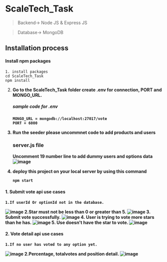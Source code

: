 # ScaleTech_Task

> Backend-> Node JS & Express JS

> Database-> MongoDB

## Installation process
#### Install npm packages
    1. install packages
    cd ScaleTech_Task
    npm install
   
2. <b> Go to the ScaleTech_Task folder create .env for connection, PORT and MONGO_URL.
    
    ##### sample code for .env
    ```env
   MONGO_URL = mongodb://localhost:27017/vote
   PORT = 6000
    ```
3. <b>Run the seeder</b> please uncommnet code to add products and users
     ### server.js file
    Uncomment 19 number line to add dummy users and options data
   ![image](https://user-images.githubusercontent.com/92462707/226911280-4451d266-0483-4172-883a-ae15775d4b1d.png)
    
4. <b>deploy this project</b> on your local server by using this command
    ```bash
    npm start

    
#### 1. Submit vote api use cases 
    
    1.If userId Or optionId not in the database.
![image](https://user-images.githubusercontent.com/92462707/226905140-c2f0b198-99d9-44e7-ac35-6bf6660f5b25.png)
    2.Star must not be less than 0 or greater than 5.
![image](https://user-images.githubusercontent.com/92462707/226905450-d5967980-32eb-4a7e-b72e-78a42bd246ea.png)
    3. Submit vote successfully.
![image](https://user-images.githubusercontent.com/92462707/226905842-f716eadc-1f82-4b82-a5be-0ebe7599aae0.png)
    4. User is trying to vote more stars than he has.
![image](https://user-images.githubusercontent.com/92462707/226906259-6b25594d-e30c-47d9-9e18-5d0c563e251b.png)
    5. Use doesn't have the star to vote.
![image](https://user-images.githubusercontent.com/92462707/226906433-764b8396-8d3e-4e46-a9e6-61348a47f5f1.png)

#### 2. Vote detail api use cases
    
    1.If no user has voted to any option yet.
![image](https://user-images.githubusercontent.com/92462707/226907807-42aef24a-aecb-44b2-bd82-e99d2bde31ac.png)
    2.Percentage, totalvotes and position detail.
![image](https://user-images.githubusercontent.com/92462707/226907196-87c1dff5-44fe-4cc5-aecc-5152de6a5bd5.png)  


  






